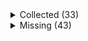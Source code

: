 <details><summary>Collected (33)</summary>
<p>

| Packet |
| --- |
| login |
| custom_payload |
| difficulty |
| abilities |
| held_item_slot |
| entity_status |
| statistics |
| player_info |
| position |
| world_border |
| update_time |
| spawn_position |
| window_items |
| set_slot |
| map_chunk |
| spawn_entity |
| entity_metadata |
| entity_velocity |
| entity_update_attributes |
| update_health |
| experience |
| multi_block_change |
| block_change |
| spawn_entity_living |
| entity_head_rotation |
| entity_destroy |
| entity_teleport |
| entity_equipment |
| entity_move_look |
| world_event |
| rel_entity_move |
| keep_alive |
| entity_look |

</p>
</details>
<details><summary>Missing (43)</summary>
<p>

| Packet |
| --- |
| spawn_entity_experience_orb |
| spawn_entity_weather |
| spawn_entity_painting |
| named_entity_spawn |
| animation |
| block_break_animation |
| tile_entity_data |
| block_action |
| boss_bar |
| tab_complete |
| chat |
| transaction |
| close_window |
| open_window |
| craft_progress_bar |
| set_cooldown |
| named_sound_effect |
| kick_disconnect |
| explosion |
| unload_chunk |
| game_state_change |
| world_particles |
| map |
| entity |
| vehicle_move |
| open_sign_entity |
| combat_event |
| bed |
| remove_entity_effect |
| resource_pack_send |
| respawn |
| camera |
| scoreboard_display_objective |
| attach_entity |
| scoreboard_objective |
| set_passengers |
| teams |
| scoreboard_score |
| title |
| sound_effect |
| playerlist_header |
| collect |
| entity_effect |

</p>
</details>